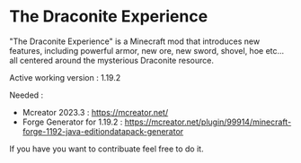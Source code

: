 # The Draconite Experience

"The Draconite Experience" is a Minecraft mod that introduces new features, including powerful armor, new ore, new sword, shovel, hoe etc... all centered around the mysterious Draconite resource.

Active working version : 1.19.2

Needed : 
- Mcreator 2023.3 : https://mcreator.net/
- Forge Generator for 1.19.2 : https://mcreator.net/plugin/99914/minecraft-forge-1192-java-editiondatapack-generator

If you have you want to contribuate feel free to do it.
